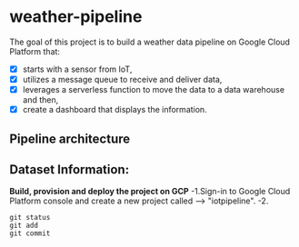 # weather-pipeline

The goal of this project is to build a weather data pipeline on Google Cloud Platform that:
- [x] starts with a sensor from IoT, 
- [x] utilizes a message queue to receive and deliver data, 
- [x] leverages a serverless function to move the data to a data warehouse and then, 
- [x] create a dashboard that displays the information. 

## Pipeline architecture




## Dataset Information: 



**Build, provision and deploy the project on GCP**
-1.Sign-in to Google Cloud Platform console and create a new project called --> "iotpipeline".
-2.



```
git status
git add
git commit
```
